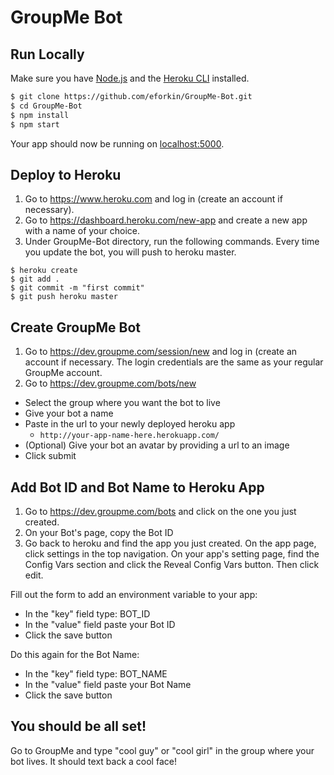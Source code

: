 # GroupMe Bot

## Run Locally

Make sure you have [Node.js](http://nodejs.org/) and the [Heroku CLI](https://cli.heroku.com/) installed.

```sh
$ git clone https://github.com/eforkin/GroupMe-Bot.git
$ cd GroupMe-Bot
$ npm install
$ npm start
```

Your app should now be running on [localhost:5000](http://localhost:5000/).

## Deploy to Heroku

1. Go to https://www.heroku.com and log in (create an account if necessary).
2. Go to https://dashboard.heroku.com/new-app and create a new app with a name of your choice.
3. Under GroupMe-Bot directory, run the following commands. Every time you update the bot, you will push to heroku master.

```
$ heroku create
$ git add .
$ git commit -m "first commit"
$ git push heroku master
```

## Create GroupMe Bot

1. Go to https://dev.groupme.com/session/new and log in (create an account if necessary. The login credentials are the same as your regular GroupMe account.
2. Go to https://dev.groupme.com/bots/new
  * Select the group where you want the bot to live
  * Give your bot a name
  * Paste in the url to your newly deployed heroku app
    * `http://your-app-name-here.herokuapp.com/`
  * (Optional) Give your bot an avatar by providing a url to an image
  * Click submit

## Add Bot ID and Bot Name to Heroku App

1. Go to https://dev.groupme.com/bots and click on the one you just created.
2. On your Bot's page, copy the Bot ID
3. Go back to heroku and find the app you just created. On the app page, click settings in the top navigation.
On your app's setting page, find the Config Vars section and click the Reveal Config Vars button. Then click edit.

Fill out the form to add an environment variable to your app:
  * In the "key" field type: BOT_ID
  * In the "value" field paste your Bot ID
  * Click the save button
  
Do this again for the Bot Name:
  * In the "key" field type: BOT_NAME
  * In the "value" field paste your Bot Name
  * Click the save button

## You should be all set!

Go to GroupMe and type "cool guy" or "cool girl" in the group where your bot lives. It should text back a cool face!

